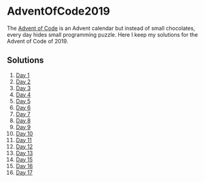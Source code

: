 # AdventOfCode2019

The [Advent of Code](https://adventofcode.com/) is an Advent calendar but instead of small chocolates, every day hides small programming puzzle. 
Here I keep my solutions for the Advent of Code of 2019.

## Solutions
 1. [Day 1](day1/day1.cpp)
 2. [Day 2](day2/day2.cpp)
 3. [Day 3](day3/Day3.java)
 4. [Day 4](day4/day4.cpp)
 5. [Day 5](day5/day5.cpp)
 6. [Day 6](day6/day6.cpp)
 7. [Day 7](day7/day7.cpp)
 8. [Day 8](day8/Day8.java)
 9. [Day 9](day9/day9.cpp)
 10. [Day 10](day10/day10.cpp)
 11. [Day 11](day11/day11.cpp)
 12. [Day 12](day12/Day12.java)
 13. [Day 13](day13/day13.cpp)
 15. [Day 15](day15/day15.cpp)
 16. [Day 16](day16/day16.cpp)
 17. [Day 17](day17/day17.cpp)
 
